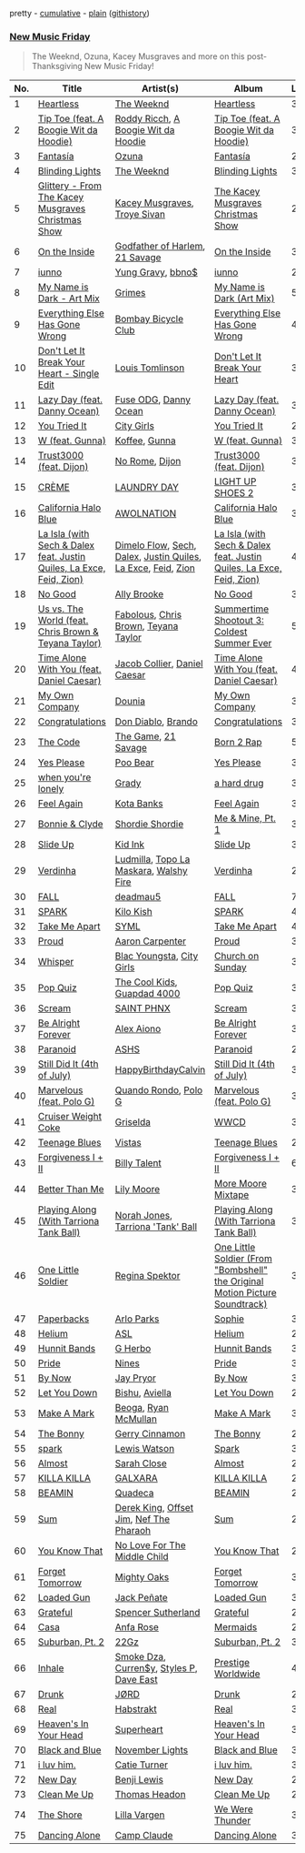 pretty - [cumulative](https://github.com/mackorone/spotify-playlist-archive/blob/master/playlists/cumulative/New%20Music%20Friday.md) - [plain](https://github.com/mackorone/spotify-playlist-archive/blob/master/playlists/plain/37i9dQZF1DX4JAvHpjipBk) ([githistory](https://github.githistory.xyz/mackorone/spotify-playlist-archive/blob/master/playlists/plain/37i9dQZF1DX4JAvHpjipBk))

### [New Music Friday](https://open.spotify.com/playlist/37i9dQZF1DX4JAvHpjipBk)

> The Weeknd, Ozuna, Kacey Musgraves and more on this post-Thanksgiving New Music Friday!

| No. | Title | Artist(s) | Album | Length |
|---|---|---|---|---|
| 1 | [Heartless](https://open.spotify.com/track/57vxBYXtHMk6H1aD29V7PU) | [The Weeknd](https://open.spotify.com/artist/1Xyo4u8uXC1ZmMpatF05PJ) | [Heartless](https://open.spotify.com/album/7vRcickwa6GCfY1qKKe4lK) | 3:20 |
| 2 | [Tip Toe (feat. A Boogie Wit da Hoodie)](https://open.spotify.com/track/5j1yOqWONR9T6l43AzJ6Es) | [Roddy Ricch](https://open.spotify.com/artist/757aE44tKEUQEqRuT6GnEB), [A Boogie Wit da Hoodie](https://open.spotify.com/artist/31W5EY0aAly4Qieq6OFu6I) | [Tip Toe (feat. A Boogie Wit da Hoodie)](https://open.spotify.com/album/0uyDZAeB7oa8CM6G9PjSOf) | 3:05 |
| 3 | [Fantasía](https://open.spotify.com/track/7rFxvKtiIeCfjmn1uKxmI9) | [Ozuna](https://open.spotify.com/artist/1i8SpTcr7yvPOmcqrbnVXY) | [Fantasía](https://open.spotify.com/album/775eFQvNa0qKHpZa4W0eL2) | 2:55 |
| 4 | [Blinding Lights](https://open.spotify.com/track/0sf12qNH5qcw8qpgymFOqD) | [The Weeknd](https://open.spotify.com/artist/1Xyo4u8uXC1ZmMpatF05PJ) | [Blinding Lights](https://open.spotify.com/album/2ZfHkwHuoAZrlz7RMj0PDz) | 3:21 |
| 5 | [Glittery - From The Kacey Musgraves Christmas Show](https://open.spotify.com/track/4dFtIGQBrYjiskk7fN5Wmx) | [Kacey Musgraves](https://open.spotify.com/artist/70kkdajctXSbqSMJbQO424), [Troye Sivan](https://open.spotify.com/artist/3WGpXCj9YhhfX11TToZcXP) | [The Kacey Musgraves Christmas Show](https://open.spotify.com/album/0KY2QQMpqsy1tOyNhr4zxI) | 2:23 |
| 6 | [On the Inside](https://open.spotify.com/track/5ZHbT8BXYY7Gq9S5HURfwV) | [Godfather of Harlem](https://open.spotify.com/artist/6ss7NRk9Y2P9n8q1yH2HXA), [21 Savage](https://open.spotify.com/artist/1URnnhqYAYcrqrcwql10ft) | [On the Inside](https://open.spotify.com/album/00u3GckzQVLZNW7oXh2l5Q) | 3:06 |
| 7 | [iunno](https://open.spotify.com/track/02TmyBZCgcVihv9PVK9Mw2) | [Yung Gravy](https://open.spotify.com/artist/2YOYua8FpudSEiB9s88IgQ), [bbno$](https://open.spotify.com/artist/41X1TR6hrK8Q2ZCpp2EqCz) | [iunno](https://open.spotify.com/album/7LjgrgyzI7qkkYpEcWSHk6) | 2:37 |
| 8 | [My Name is Dark - Art Mix](https://open.spotify.com/track/0QmLOjEusrUI7EraPfPOtU) | [Grimes](https://open.spotify.com/artist/053q0ukIDRgzwTr4vNSwab) | [My Name is Dark (Art Mix)](https://open.spotify.com/album/6D2snAdPa0yYZlgj0ryK4B) | 5:56 |
| 9 | [Everything Else Has Gone Wrong](https://open.spotify.com/track/2LpTdEPglrSzcA5eYpByny) | [Bombay Bicycle Club](https://open.spotify.com/artist/3pTE9iaJTkWns3mxpNQlJV) | [Everything Else Has Gone Wrong](https://open.spotify.com/album/2PQ2A2Gu1CxnWMYvPJ3j7C) | 4:09 |
| 10 | [Don't Let It Break Your Heart - Single Edit](https://open.spotify.com/track/00Z0GIRi0l7WqQnQJCo5S2) | [Louis Tomlinson](https://open.spotify.com/artist/57WHJIHrjOE3iAxpihhMnp) | [Don't Let It Break Your Heart](https://open.spotify.com/album/5u9HZPF2dVu38Ly2Ftje7S) | 3:16 |
| 11 | [Lazy Day (feat. Danny Ocean)](https://open.spotify.com/track/1dA9GzuP546CjJT0n9tZoe) | [Fuse ODG](https://open.spotify.com/artist/374sWpAJsbZckf98df2jJJ), [Danny Ocean](https://open.spotify.com/artist/5H1nN1SzW0qNeUEZvuXjAj) | [Lazy Day (feat. Danny Ocean)](https://open.spotify.com/album/5XbAwDgRBXdoLtM1uuK0BS) | 3:25 |
| 12 | [You Tried It](https://open.spotify.com/track/7q8BhxU2ZpUlXqmEy6nKFb) | [City Girls](https://open.spotify.com/artist/37hAfseJWi0G3Scife12Il) | [You Tried It](https://open.spotify.com/album/5whQ0P8HBzpQHmvKioxbkz) | 2:06 |
| 13 | [W (feat. Gunna)](https://open.spotify.com/track/6xW2g0c5uSoa3S6xk9eI4j) | [Koffee](https://open.spotify.com/artist/1gWjcmBsveEYMxOZ0VRi32), [Gunna](https://open.spotify.com/artist/2hlmm7s2ICUX0LVIhVFlZQ) | [W (feat. Gunna)](https://open.spotify.com/album/4CGh0wfCdEh3xZVHx8uJK5) | 3:50 |
| 14 | [Trust3000 (feat. Dijon)](https://open.spotify.com/track/6VRcAPCdpMviIpZzfdiO3G) | [No Rome](https://open.spotify.com/artist/6auWB5YAlcKaHyrbTH66nd), [Dijon](https://open.spotify.com/artist/0knGpCTbmG4ctl1wzYRZs4) | [Trust3000 (feat. Dijon)](https://open.spotify.com/album/2BN26XTo18K5gNEKliuz0I) | 3:20 |
| 15 | [CRÈME](https://open.spotify.com/track/5uadZxDwQhlJgp3xITlx1C) | [LAUNDRY DAY](https://open.spotify.com/artist/0SwK6bwzmGkViNoxSbJ5Mk) | [LIGHT UP SHOES 2](https://open.spotify.com/album/70sJtyCdOQKbjDSOu9mXAQ) | 3:47 |
| 16 | [California Halo Blue](https://open.spotify.com/track/1HrazzzJK0p9sNQ06ErV4g) | [AWOLNATION](https://open.spotify.com/artist/4njdEjTnLfcGImKZu1iSrz) | [California Halo Blue](https://open.spotify.com/album/7ngFZhZFK7GvmwtlKyWApy) | 3:53 |
| 17 | [La Isla (with Sech & Dalex feat. Justin Quiles, La Exce, Feid, Zion)](https://open.spotify.com/track/0UfVfRSmy4xMyi67LKH5zZ) | [Dimelo Flow](https://open.spotify.com/artist/3fZk3Gm5dN5v5yfYMQ04Bx), [Sech](https://open.spotify.com/artist/77ziqFxp5gaInVrF2lj4ht), [Dalex](https://open.spotify.com/artist/0KPX4Ucy9dk82uj4GpKesn), [Justin Quiles](https://open.spotify.com/artist/14zUHaJZo1mnYtn6IBRaRP), [La Exce](https://open.spotify.com/artist/2RON3ZWvFVAHpiJA74KNHj), [Feid](https://open.spotify.com/artist/2LRoIwlKmHjgvigdNGBHNo), [Zion](https://open.spotify.com/artist/1pgDilWYDWLoOgGjf1iHNu) | [La Isla (with Sech & Dalex feat. Justin Quiles, La Exce, Feid, Zion)](https://open.spotify.com/album/0qbOBxWyWz3RwoxeiIjdOL) | 4:26 |
| 18 | [No Good](https://open.spotify.com/track/7j2jFc1LlQLNPRwbjrgXuv) | [Ally Brooke](https://open.spotify.com/artist/6TXM1kV4L8DsDAkAfbOPYk) | [No Good](https://open.spotify.com/album/4roqYaI40M8uIbDJd69ZHj) | 3:11 |
| 19 | [Us vs. The World (feat. Chris Brown & Teyana Taylor)](https://open.spotify.com/track/6MlaM7a4XAM3DM4Dac2pTd) | [Fabolous](https://open.spotify.com/artist/0YWxKQj2Go9CGHCp77UOyy), [Chris Brown](https://open.spotify.com/artist/7bXgB6jMjp9ATFy66eO08Z), [Teyana Taylor](https://open.spotify.com/artist/4ULO7IGI3M2bo0Ap7B9h8a) | [Summertime Shootout 3: Coldest Summer Ever](https://open.spotify.com/album/3HnnFZuxm8gUEQE6SL67JQ) | 5:49 |
| 20 | [Time Alone With You (feat. Daniel Caesar)](https://open.spotify.com/track/04jVEb76Kw5OrmGtlXlHxI) | [Jacob Collier](https://open.spotify.com/artist/0QWrMNukfcVOmgEU0FEDyD), [Daniel Caesar](https://open.spotify.com/artist/20wkVLutqVOYrc0kxFs7rA) | [Time Alone With You (feat. Daniel Caesar)](https://open.spotify.com/album/1pwXpbHvWEMH4nCAlhlwf7) | 4:15 |
| 21 | [My Own Company](https://open.spotify.com/track/4Q6hxbRrNlSa4hyx04IyEA) | [Dounia](https://open.spotify.com/artist/4fJsnm9CeDAPrwO4MAEToj) | [My Own Company](https://open.spotify.com/album/2jtkpRBg8FjLBQInzYqT4p) | 3:23 |
| 22 | [Congratulations](https://open.spotify.com/track/1FG7QNYVJz1x50D8AzOVQt) | [Don Diablo](https://open.spotify.com/artist/1l2ekx5skC4gJH8djERwh1), [Brando](https://open.spotify.com/artist/5uEeqYFuIChoWKy34jp8xE) | [Congratulations](https://open.spotify.com/album/6dhfffwX5682BmB2rsaBo1) | 3:21 |
| 23 | [The Code](https://open.spotify.com/track/1knDG6hRiyjs3d7tG4GJ2Z) | [The Game](https://open.spotify.com/artist/0NbfKEOTQCcwd6o7wSDOHI), [21 Savage](https://open.spotify.com/artist/1URnnhqYAYcrqrcwql10ft) | [Born 2 Rap](https://open.spotify.com/album/5MDmKDe9kmJBsf8yYn8dUM) | 5:49 |
| 24 | [Yes Please](https://open.spotify.com/track/0WrNrRP0GWQFzc6dQsnvn4) | [Poo Bear](https://open.spotify.com/artist/3JXpwnHbLvXxY99EuXqFPX) | [Yes Please](https://open.spotify.com/album/2OIMQs1zsPmZu9lwQwEMGs) | 3:20 |
| 25 | [when you're lonely](https://open.spotify.com/track/5K6XAq2nS44KhDEaGjZa8H) | [Grady](https://open.spotify.com/artist/6FmiNnTXQJTmOMAx4kB38R) | [a hard drug](https://open.spotify.com/album/0dTge9iHRfBRE63TWBV72r) | 3:23 |
| 26 | [Feel Again](https://open.spotify.com/track/2a6X9HRkiAjUR73RllA2F6) | [Kota Banks](https://open.spotify.com/artist/6qjD8KqRe2dyNBsq1RcpaT) | [Feel Again](https://open.spotify.com/album/2XSUxnrirBhwenJPsitSgc) | 3:21 |
| 27 | [Bonnie & Clyde](https://open.spotify.com/track/3zls854dRathxLF4aoMJm2) | [Shordie Shordie](https://open.spotify.com/artist/5fyvTyetDr7gvLafBsEEhU) | [Me & Mine, Pt. 1](https://open.spotify.com/album/32IMKd48Sp6pe9sW473ono) | 3:18 |
| 28 | [Slide Up](https://open.spotify.com/track/0lyc3HOZfokfNh9HRpsllN) | [Kid Ink](https://open.spotify.com/artist/6KZDXtSj0SzGOV705nNeh3) | [Slide Up](https://open.spotify.com/album/3AMNiQ4MvgAhwg36uT4f4C) | 3:23 |
| 29 | [Verdinha](https://open.spotify.com/track/2RMOwSvOGQyy985Vx4VSGQ) | [Ludmilla](https://open.spotify.com/artist/3CDoRporvSjdzTrm99a3gi), [Topo La Maskara](https://open.spotify.com/artist/3kgQWNZNpp8d8JQZhuKbPP), [Walshy Fire](https://open.spotify.com/artist/3yJLZoq3Ra2VmSW5teVgih) | [Verdinha](https://open.spotify.com/album/5LTk5zESurK61KmqqF7NsO) | 2:40 |
| 30 | [FALL](https://open.spotify.com/track/1KVrHVbZrD2aE8PS8lmOB7) | [deadmau5](https://open.spotify.com/artist/2CIMQHirSU0MQqyYHq0eOx) | [FALL](https://open.spotify.com/album/7n9opa0fqHrmwJ7ehcoLSs) | 7:00 |
| 31 | [SPARK](https://open.spotify.com/track/2KaEuSRVOTIGmIuZOZRi7N) | [Kilo Kish](https://open.spotify.com/artist/7lsnwlX6puQ7lcpSEpJbZE) | [SPARK](https://open.spotify.com/album/7HuHiCgIWbq4iQaAP76vOS) | 4:13 |
| 32 | [Take Me Apart](https://open.spotify.com/track/7alvRZv61aCjEYyaqImXdy) | [SYML](https://open.spotify.com/artist/6AyATGg7mDgBlZ4N5uNog0) | [Take Me Apart](https://open.spotify.com/album/07BjMpBxclPOACUN07NDZy) | 4:00 |
| 33 | [Proud](https://open.spotify.com/track/23VjNeSfCkgaN3ED7a5gD0) | [Aaron Carpenter](https://open.spotify.com/artist/2Wp9FcGlXcs7kG67oAxYZA) | [Proud](https://open.spotify.com/album/3JDZegIfe6YrhX9M81Ruqh) | 3:22 |
| 34 | [Whisper](https://open.spotify.com/track/1oHkXeW88HEtFt6P3TvBIt) | [Blac Youngsta](https://open.spotify.com/artist/41klVmDluQZmGGqoidNfbe), [City Girls](https://open.spotify.com/artist/37hAfseJWi0G3Scife12Il) | [Church on Sunday](https://open.spotify.com/album/3Pa7JytWVcEf3Unec8qku8) | 3:17 |
| 35 | [Pop Quiz](https://open.spotify.com/track/6UcPPAUYKxLLRmrPX0r5EC) | [The Cool Kids](https://open.spotify.com/artist/1AWNf5CLnHH4oM1hcHiVeV), [Guapdad 4000](https://open.spotify.com/artist/0NcPKaSNIHAM2RfioH9vMT) | [Pop Quiz](https://open.spotify.com/album/1ErFDRBxeFuuQe6PCUg2nP) | 3:02 |
| 36 | [Scream](https://open.spotify.com/track/6xC23WizqcEYQxuPiS9fCb) | [SAINT PHNX](https://open.spotify.com/artist/1Tdg7NIdyWx9icE2GNZzxk) | [Scream](https://open.spotify.com/album/79gQ2StZrZagfShgl98SoF) | 3:25 |
| 37 | [Be Alright Forever](https://open.spotify.com/track/3YI60xTpgPbwXgXuwEaOzu) | [Alex Aiono](https://open.spotify.com/artist/5KPJMJR9PCfMWSfco8i4W4) | [Be Alright Forever](https://open.spotify.com/album/64A5yG2u2Wwcifp7HiUNKi) | 3:02 |
| 38 | [Paranoid](https://open.spotify.com/track/2T1SgSRT0JuGCqQxyvDjys) | [ASHS](https://open.spotify.com/artist/1dzmENiF8Sa6dnnJJ0k8gN) | [Paranoid](https://open.spotify.com/album/1Oy2xZ2wIry0OmcgnqEHkf) | 2:41 |
| 39 | [Still Did It (4th of July)](https://open.spotify.com/track/3T0KjInEqPSZMuPWfqrMP7) | [HappyBirthdayCalvin](https://open.spotify.com/artist/6NkldyBEgC6gnCjJeAbM9F) | [Still Did It (4th of July)](https://open.spotify.com/album/4M0lmTms0kBFTYhuhS2sST) | 3:09 |
| 40 | [Marvelous (feat. Polo G)](https://open.spotify.com/track/5LDBmzKPinK47ZlSgyi5Wm) | [Quando Rondo](https://open.spotify.com/artist/4IprNlQiJZUUJhDl0fL2SL), [Polo G](https://open.spotify.com/artist/6AgTAQt8XS6jRWi4sX7w49) | [Marvelous (feat. Polo G)](https://open.spotify.com/album/4Ic61ZUW1veL0a3JJJgVMD) | 3:29 |
| 41 | [Cruiser Weight Coke](https://open.spotify.com/track/5miZ7ZA8XJX0zGaTmtyzXn) | [Griselda](https://open.spotify.com/artist/0wXQORjv4ChlykdyzWUJ4X) | [WWCD](https://open.spotify.com/album/13PxecK9Bart7ir6STafXP) | 3:52 |
| 42 | [Teenage Blues](https://open.spotify.com/track/69EuSrjywhpBbggAMdmF1K) | [Vistas](https://open.spotify.com/artist/5YA1c6yVkPnflTLMfOgjzc) | [Teenage Blues](https://open.spotify.com/album/3nZrt2qTRUQ7Bp59zagW13) | 2:38 |
| 43 | [Forgiveness I + II](https://open.spotify.com/track/2NgM0Rr5uLzSR4WOVR9XW9) | [Billy Talent](https://open.spotify.com/artist/08yf5A2nS4XEeNvabDXqyg) | [Forgiveness I + II](https://open.spotify.com/album/3grI8WQrfW64ibvBALiZav) | 6:41 |
| 44 | [Better Than Me](https://open.spotify.com/track/1t4KSsNCzrOT06Jm6aHuMA) | [Lily Moore](https://open.spotify.com/artist/1SQeTDXO492WB6aFvrntSS) | [More Moore Mixtape](https://open.spotify.com/album/5VxtlaenHlQoRl4tQDq7Av) | 3:45 |
| 45 | [Playing Along (With Tarriona Tank Ball)](https://open.spotify.com/track/0meIysQu6VN67TgYB76Klb) | [Norah Jones](https://open.spotify.com/artist/2Kx7MNY7cI1ENniW7vT30N), [Tarriona 'Tank' Ball](https://open.spotify.com/artist/5XcCraRoLy8cGR4zLJ2JGN) | [Playing Along (With Tarriona Tank Ball)](https://open.spotify.com/album/3eySMZs3KzTEtnDOltwPpe) | 3:52 |
| 46 | [One Little Soldier](https://open.spotify.com/track/1aN8vD2fScq36sHxO0oyq0) | [Regina Spektor](https://open.spotify.com/artist/3z6Gk257P9jNcZbBXJNX5i) | [One Little Soldier (From "Bombshell" the Original Motion Picture Soundtrack)](https://open.spotify.com/album/1FRL5NQt4UK5Dz7XtEgJ1g) | 3:41 |
| 47 | [Paperbacks](https://open.spotify.com/track/5wagMdtXxmWEiKXWqriCf9) | [Arlo Parks](https://open.spotify.com/artist/4kIwETcbpuFgRukE8o7Opx) | [Sophie](https://open.spotify.com/album/3XKYPIKMJfJLVUz68XIwSF) | 3:00 |
| 48 | [Helium](https://open.spotify.com/track/1oFT25srVvutmWTFwz6IQI) | [ASL](https://open.spotify.com/artist/2XxgHIPXNgHGbvtBBGZrKm) | [Helium](https://open.spotify.com/album/4eI6fjJ0SHFUYx9Y6Vkr0K) | 2:43 |
| 49 | [Hunnit Bands](https://open.spotify.com/track/2zlNCIul7xAVlyISv4MhBO) | [G Herbo](https://open.spotify.com/artist/5QdEbQJ3ylBnc3gsIASAT5) | [Hunnit Bands](https://open.spotify.com/album/05nz369VCkzWjwhlsm1kJl) | 3:27 |
| 50 | [Pride](https://open.spotify.com/track/08Xo6nCF8Po792gelsNtmQ) | [Nines](https://open.spotify.com/artist/0tPKcpC8yXpfdWXFcN7Vwr) | [Pride](https://open.spotify.com/album/1kOBBtYaYJjr1sSAVWxWgS) | 3:06 |
| 51 | [By Now](https://open.spotify.com/track/4NTAmq5vf3cXuKZIDV94w1) | [Jay Pryor](https://open.spotify.com/artist/1ZUpQr4VSnnP86WbaRRMpd) | [By Now](https://open.spotify.com/album/6B37u4rJJZX3nLtGb95X8g) | 3:06 |
| 52 | [Let You Down](https://open.spotify.com/track/5QTHNXsi15ZT7uzjsKoBh0) | [Bishu](https://open.spotify.com/artist/1DzQInbDVhE9Lh5s6T0DUL), [Aviella](https://open.spotify.com/artist/5UA4NsiBgSQICPFMDKcPAe) | [Let You Down](https://open.spotify.com/album/5DeSCv3NRUeRD6sKXqDF3S) | 2:53 |
| 53 | [Make A Mark](https://open.spotify.com/track/1XaA4oeaCjgHHg3Evoe247) | [Beoga](https://open.spotify.com/artist/659fOqEHzm3jL8AeWuOwXO), [Ryan McMullan](https://open.spotify.com/artist/4tqPTKknmeQK1uDEFVfX4G) | [Make A Mark](https://open.spotify.com/album/6qlFFKoHVV5YoeVb0MHD6w) | 3:35 |
| 54 | [The Bonny](https://open.spotify.com/track/7lfC6wa4451F2MQVYIweXu) | [Gerry Cinnamon](https://open.spotify.com/artist/7cpCnhhBIU1gA7EhTFApN1) | [The Bonny](https://open.spotify.com/album/2KXqolYa9x3tSH53Sug4A8) | 2:56 |
| 55 | [spark](https://open.spotify.com/track/3S8ltNG88j9u6JHGa0b7um) | [Lewis Watson](https://open.spotify.com/artist/40ELTAg7Kg6vbWnlyx2n9R) | [Spark](https://open.spotify.com/album/3lEcbe0Mua4mPnYcaPt3Nl) | 3:25 |
| 56 | [Almost](https://open.spotify.com/track/1LGWzDWIt3MgL88k2ucinj) | [Sarah Close](https://open.spotify.com/artist/5nQybVOGIy5TZ1XK9CaDiS) | [Almost](https://open.spotify.com/album/2DxghnWQoNraLUJkDE1ObC) | 2:45 |
| 57 | [KILLA KILLA](https://open.spotify.com/track/3PcpDQwqxPcm3AvZJGg4Lt) | [GALXARA](https://open.spotify.com/artist/0tu3jGW89NZZ8qrpd8c7xC) | [KILLA KILLA](https://open.spotify.com/album/5bLFyyKx0j9E5W7n35ZNiv) | 2:32 |
| 58 | [BEAMIN](https://open.spotify.com/track/23R5YevNyKMp1Rq2oIsBUc) | [Quadeca](https://open.spotify.com/artist/3zz52ViyCBcplK0ftEVPSS) | [BEAMIN](https://open.spotify.com/album/79kOu8eil6juB0Y9Wrsrgc) | 2:20 |
| 59 | [Sum](https://open.spotify.com/track/6mFiTAZ8g7xVK5CchivL5I) | [Derek King](https://open.spotify.com/artist/0hF1ENHHpEGZxdRdqwMr6E), [Offset Jim](https://open.spotify.com/artist/0ROLbpYHvwZWVbPBibRwPU), [Nef The Pharaoh](https://open.spotify.com/artist/3DiSC0nSNNWpPy5ZK3mcrz) | [Sum](https://open.spotify.com/album/5PfEF73znbq1HHOUOKF4JN) | 2:53 |
| 60 | [You Know That](https://open.spotify.com/track/53cQ4KT04WJCaFHZxoYdHH) | [No Love For The Middle Child](https://open.spotify.com/artist/7HWfshpjlGldmRa4gymvjX) | [You Know That](https://open.spotify.com/album/50n3ry4oRQHSvlmN8oTclM) | 2:42 |
| 61 | [Forget Tomorrow](https://open.spotify.com/track/3tC8ik2DZF1S5Ck2j7jxMu) | [Mighty Oaks](https://open.spotify.com/artist/5AVJt6VYXT4hMRP8D3MRAC) | [Forget Tomorrow](https://open.spotify.com/album/2QaJTV1PLu7y3DpPgUQTVL) | 3:10 |
| 62 | [Loaded Gun](https://open.spotify.com/track/4atwugdRG8M401wcpp2rg6) | [Jack Peñate](https://open.spotify.com/artist/1VyVjE6tvQiM8T8a3WcYQd) | [Loaded Gun](https://open.spotify.com/album/4sLRJcePFv7mjLWwvqaLcz) | 3:27 |
| 63 | [Grateful](https://open.spotify.com/track/3aobwa4IyKCtavGhSQF3VE) | [Spencer Sutherland](https://open.spotify.com/artist/6mjz3NMhNE5SK7GsbJIg6C) | [Grateful](https://open.spotify.com/album/3E8YD9d3V5HaJNFzBgOghp) | 2:10 |
| 64 | [Casa](https://open.spotify.com/track/5wr3CiNDw7KUlR0yoIKeNu) | [Anfa Rose](https://open.spotify.com/artist/6QyD04sHvKf1AjxkXrNRk1) | [Mermaids](https://open.spotify.com/album/4GC80lp0htVAQgEuFr6hKY) | 2:40 |
| 65 | [Suburban, Pt. 2](https://open.spotify.com/track/2v0W9sS9vWn5NLZ8MBtnlr) | [22Gz](https://open.spotify.com/artist/4JhbRL6zaItAyzqx4gHTqz) | [Suburban, Pt. 2](https://open.spotify.com/album/7b50jJTLmBIe4NVSJSAmXa) | 3:10 |
| 66 | [Inhale](https://open.spotify.com/track/0E56kPO1qiBynOdUW9XffN) | [Smoke Dza](https://open.spotify.com/artist/3kf0gOpxWtkyeMNJVDQPtd), [Curren$y](https://open.spotify.com/artist/6X8WdFjrNhXATMDSs26aCc), [Styles P](https://open.spotify.com/artist/2x8KDZdSONA3872CnhaAlX), [Dave East](https://open.spotify.com/artist/7e10JUMF7MJmmwYpnTSMI5) | [Prestige Worldwide](https://open.spotify.com/album/76gM25sXDOOTZ8RlM0vtrt) | 4:58 |
| 67 | [Drunk](https://open.spotify.com/track/60rXUfCB6dAErFNNzfUs0J) | [JØRD](https://open.spotify.com/artist/2dhLVCzAEMbAu1SSkAoOGV) | [Drunk](https://open.spotify.com/album/6Db5sGg3tT550BqxW2tnxU) | 2:54 |
| 68 | [Real](https://open.spotify.com/track/3mdyi1i0w7bfe72a2GX4JX) | [Habstrakt](https://open.spotify.com/artist/1YYJxpOXYk1z1WtqdeLMkn) | [Real](https://open.spotify.com/album/114yHzuUBcobvY6PfldjJn) | 3:27 |
| 69 | [Heaven's In Your Head](https://open.spotify.com/track/3yfFvg0jbSaNUFgvvx7LYj) | [Superheart](https://open.spotify.com/artist/5ydFZ5oZLBnFy6WLQ4QKA6) | [Heaven's In Your Head](https://open.spotify.com/album/5Dm7kcxsroijuMM8ZIDYFC) | 3:36 |
| 70 | [Black and Blue](https://open.spotify.com/track/7jz7RSWyPbK2eUyJqFs3g2) | [November Lights](https://open.spotify.com/artist/1XynSPT6cyvrZhQXrZh1qH) | [Black and Blue](https://open.spotify.com/album/4tZ1oFqi16zgO0pDjLC3bR) | 3:27 |
| 71 | [i luv him.](https://open.spotify.com/track/68RPiG9FfRnOp8tVKwA57L) | [Catie Turner](https://open.spotify.com/artist/3nYYI90ObxhjLjdxaoXGSa) | [i luv him.](https://open.spotify.com/album/4OcCwiOvNV13MdIZF43P48) | 3:45 |
| 72 | [New Day](https://open.spotify.com/track/5yfc7X7ZZRXZ1IyNgEKhAN) | [Benji Lewis](https://open.spotify.com/artist/1BPsbKiNgav1TY1ITIU8C5) | [New Day](https://open.spotify.com/album/6XVdpQxQt7Wo9kz6cnl4RN) | 2:53 |
| 73 | [Clean Me Up](https://open.spotify.com/track/6zUw4QJytKkTBhwbRC6OiM) | [Thomas Headon](https://open.spotify.com/artist/0dn62y7ayEAxcIcMcBWXIE) | [Clean Me Up](https://open.spotify.com/album/3EzxxqIyKOmLlP5agpW0Tm) | 2:45 |
| 74 | [The Shore](https://open.spotify.com/track/0S24Lvm6dfB2BtDyc4fb8o) | [Lilla Vargen](https://open.spotify.com/artist/1bYTiIHnxEdBncCHYCfE4j) | [We Were Thunder](https://open.spotify.com/album/2msxjIrMHo1XdoBYyFtP8g) | 3:15 |
| 75 | [Dancing Alone](https://open.spotify.com/track/0HOR3INs7Q74RCDy2a9lL6) | [Camp Claude](https://open.spotify.com/artist/0TNyEQ0n7diilLgG1ozfrB) | [Dancing Alone](https://open.spotify.com/album/0yaXd3sqpwWS5eMeERtrKS) | 3:25 |